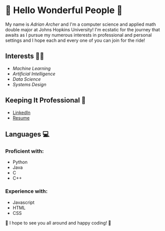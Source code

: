 # 🌟 Hello Wonderful People 🌟

My name is _Adrian Archer_ and I'm a computer science and applied math double major at Johns Hopkins University! I'm 
ecstatic for the journey that awaits as I pursue my numerous interests in professional and personal settings and I hope
each and every one of you can join for the ride!

## Interests 🙋‍♂️

- _Machine Learning_
- _Artificial Intelligence_
- _Data Science_
- _Systems Design_

## Keeping It Professional 🤵

- [LinkedIn](https://linkedin.com/in/adrian-archer1)
- [Resume](https://github.com/A-Archer/A-Archer/blob/a2cb9cea1f10f4487db63ef4bf7618eda7759f60/Adrian_Archer_Resume.pdf)


## Languages 💻
### Proficient with:
- Python
- Java
- C
- C++
### Experience with:
- Javascript
- HTML
- CSS

🌟 I hope to see you all around and happy coding! 🌟

###



